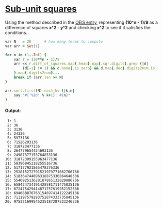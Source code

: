 [1]: https://rosettacode.org/wiki/Sub-unit_squares

# [Sub-unit squares][1]

Using the method described in the [OEIS entry](https://oeis.org/A061844), representing **(10^n - 1)/9** as a difference of squares **x^2 - y^2** and checking **x^2** to see if it satisfies the conditions.

```ruby
var N   = 20      # how many terms to compute
var arr = Set(1)

for n in (1..Inf) {
    var r = (10**n - 1)/9
    arr << r.diff_of_squares.map{.head}.map{.sqr.digits}.grep {|d|
        (d[-1] != 1) && d.none{.is_zero} && d.map{.dec}.digits2num.is_square
    }.map{.digits2num}...
    break if (arr.len >= N)
}

arr.sort.first(N).each_kv {|k,n|
    say "#{'%2d' % k+1}: #{n}"
}
```

#### Output:
```
 1: 1
 2: 36
 3: 3136
 4: 24336
 5: 5973136
 6: 71526293136
 7: 318723477136
 8: 264779654424693136
 9: 24987377153764853136
10: 31872399155963477136
11: 58396845218255516736
12: 517177921565478376336
13: 252815272791521979771662766736
14: 518364744896318875336864648336
15: 554692513628187865132829886736
16: 658424734191428581711475835136
17: 672475429414871757619952152336
18: 694688876763154697414122245136
19: 711197579293752874333735845136
20: 975321699545235187287523246336
```
